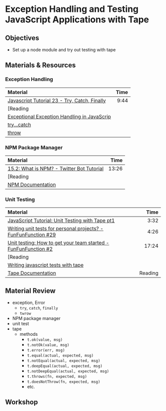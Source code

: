 # Exception Handling and Testing JavaScript Applications with Tape

## Objectives
 - Set up a node module and try out testing with tape

## Materials & Resources

### Exception Handling

Material | Time |
|:---------|-----:|
| [Javascript Tutorial 23 - Try, Catch, Finally](https://www.youtube.com/watch?v=Vv1CLj4vLjE&t=35s) | 9:44 |
| [Reading |  |
| [Exceptional Exception Handling in JavaScrip](https://www.sitepoint.com/exceptional-exception-handling-in-javascript/) |  |
| [try...catch](https://developer.mozilla.org/hu/docs/Web/JavaScript/Reference/Statements/try...catch) |  |
| [throw](https://developer.mozilla.org/en-US/docs/Web/JavaScript/Reference/Statements/throw) |  |


### NPM Package Manager

Material | Time |
|:---------|-----:|
| [15.2: What is NPM? - Twitter Bot Tutorial](https://www.youtube.com/watch?v=s70-Vsud9Vk) | 13:26 |
| [Reading |  |
| [NPM Documentation](https://docs.npmjs.com/) |  |

### Unit Testing

| Material | Time |
|:---------|-----:|
| [JavaScript Tutorial: Unit Testing with Tape pt1](https://www.youtube.com/watch?v=5JXx0QrYUXo) | 3:32 |
| [Writing unit tests for personal projects? - FunFunFunction #29](https://www.youtube.com/watch?v=ib2Pt9_zciA) | 4:26 |
| [Unit testing: How to get your team started - FunFunFunction #2](https://www.youtube.com/watch?v=TWBDa5dqrl8&t=297s) | 17:24 |
| [Reading |  |
| [Writing javascript tests with tape](http://www.catonmat.net/blog/writing-javascript-tests-with-tape/) |  |
| [Tape Documentation](https://github.com/substack/tape) | Reading |

## Material Review
- exception, Error
  - `try`, `catch`, `finally`
  - `twrow`
- NPM package manager
- unit test
- tape
  - methods
    - `t.ok(value, msg)`
    - `t.notOk(value, msg)`
    - `t.error(err, msg)`
    - `t.equal(actual, expected, msg)`
    - `t.notEqual(actual, expected, msg)`
    - `t.deepEqual(actual, expected, msg)`
    - `t.notDeepEqual(actual, expected, msg)`
    - `t.throws(fn, expected, msg)`
    - `t.doesNotThrow(fn, expected, msg)`
    - etc.

## Workshop

```js
```
